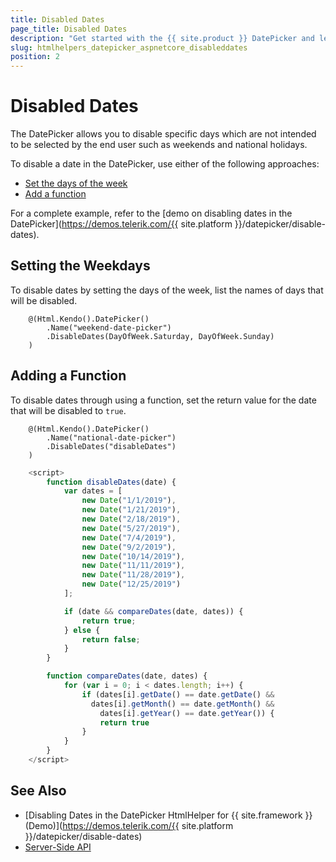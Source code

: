 ```yaml
---
title: Disabled Dates
page_title: Disabled Dates
description: "Get started with the {{ site.product }} DatePicker and learn how to disable specific dates in the widget."
slug: htmlhelpers_datepicker_aspnetcore_disableddates
position: 2
---
```


# Disabled Dates

The DatePicker allows you to disable specific days which are not intended to be selected by the end user such as weekends and national holidays.

To disable a date in the DatePicker, use either of the following approaches:
* [Set the days of the week](#setting-the-weekdays)
* [Add a function](#adding-a-function)

For a complete example, refer to the [demo on disabling dates in the DatePicker](https://demos.telerik.com/{{ site.platform }}/datepicker/disable-dates).

## Setting the Weekdays

To disable dates by setting the days of the week, list the names of days that will be disabled.

```Razor
    @(Html.Kendo().DatePicker()
        .Name("weekend-date-picker")
        .DisableDates(DayOfWeek.Saturday, DayOfWeek.Sunday)
    )
```

## Adding a Function

To disable dates through using a function, set the return value for the date that will be disabled to `true`.

```Razor
    @(Html.Kendo().DatePicker()
        .Name("national-date-picker")
        .DisableDates("disableDates")
    )
```
```JavaScript
    <script>
        function disableDates(date) {
            var dates = [
                new Date("1/1/2019"),
                new Date("1/21/2019"),
                new Date("2/18/2019"),
                new Date("5/27/2019"),
                new Date("7/4/2019"),
                new Date("9/2/2019"),
                new Date("10/14/2019"),
                new Date("11/11/2019"),
                new Date("11/28/2019"),
                new Date("12/25/2019")
            ];

            if (date && compareDates(date, dates)) {
                return true;
            } else {
                return false;
            }
        }

        function compareDates(date, dates) {
            for (var i = 0; i < dates.length; i++) {
                if (dates[i].getDate() == date.getDate() &&
                  dates[i].getMonth() == date.getMonth() &&
                    dates[i].getYear() == date.getYear()) {
                    return true
                }
            }
        }
    </script>
```

## See Also

* [Disabling Dates in the DatePicker HtmlHelper for {{ site.framework }} (Demo)](https://demos.telerik.com/{{ site.platform }}/datepicker/disable-dates)
* [Server-Side API](/api/datepicker)
